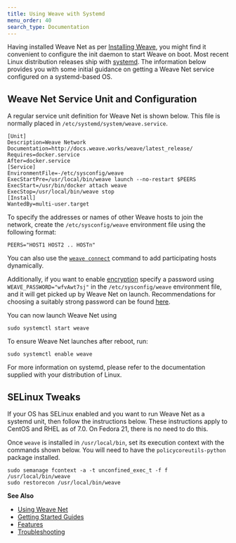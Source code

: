 ```yaml
---
title: Using Weave with Systemd
menu_order: 40
search_type: Documentation
---
```



Having installed Weave Net as per [Installing Weave](/site/installing-weave.md), you might find it convenient to configure the
init daemon to start Weave on boot. Most recent Linux distribution releases ship with [systemd](http://www.freedesktop.org/wiki/Software/systemd/). The information below provides you with some initial guidance on getting a Weave Net service configured on a systemd-based OS.

## Weave Net Service Unit and Configuration

A regular service unit definition for Weave Net is shown below. This file is
normally placed in `/etc/systemd/system/weave.service`.

    [Unit]
    Description=Weave Network
    Documentation=http://docs.weave.works/weave/latest_release/
    Requires=docker.service
    After=docker.service
    [Service]
    EnvironmentFile=-/etc/sysconfig/weave
    ExecStartPre=/usr/local/bin/weave launch --no-restart $PEERS
    ExecStart=/usr/bin/docker attach weave
    ExecStop=/usr/local/bin/weave stop
    [Install]
    WantedBy=multi-user.target


To specify the addresses or names of other Weave hosts to join the network, 
create the `/etc/sysconfig/weave` environment file using the following format:

    PEERS="HOST1 HOST2 .. HOSTn"

You can also use the [`weave connect`](/site/using-weave/finding-adding-hosts-dynamically.md) command to add participating hosts dynamically.

Additionally, if you want to enable [encryption](/site/using-weave/security-untrusted-networks.md) specify a
password using `WEAVE_PASSWORD="wfvAwt7sj"` in the `/etc/sysconfig/weave` environment file, and it will get picked up by
Weave Net on launch. Recommendations for choosing a suitably strong password can be found [here](/site/using-weave/security-untrusted-networks.md).

You can now launch Weave Net using

    sudo systemctl start weave

To ensure Weave Net launches after reboot, run:

    sudo systemctl enable weave

For more information on systemd, please refer to the documentation supplied
with your distribution of Linux.

## SELinux Tweaks

If your OS has SELinux enabled and you want to run Weave Net as a systemd unit,
then follow the instructions below. These instructions apply to
CentOS and RHEL as of 7.0. On Fedora 21, there is no need to do this.

Once `weave` is installed in `/usr/local/bin`, set its execution
context with the commands shown below. You will need to have the
`policycoreutils-python` package installed.

    sudo semanage fcontext -a -t unconfined_exec_t -f f /usr/local/bin/weave
    sudo restorecon /usr/local/bin/weave

**See Also**

 * [Using Weave Net](/site/using-weave.md)
 * [Getting Started Guides](http://www.weave.works/guides/)
 * [Features](/site/features.md)
 * [Troubleshooting](/site/troubleshooting.md)

